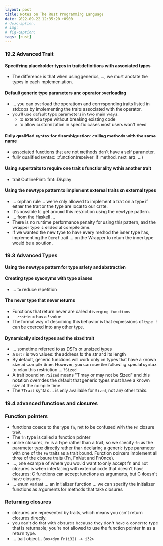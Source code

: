 ```yaml
---
layout: post
title: Notes on The Rust Programming Language 
date: 2022-09-22 12:35:20 +0900
# description: 
# img: 
# fig-caption: 
tags: [rust]
---
```



### 19.2 Advanced Trait

#### Specifying placeholder types in trait definitions with associated types

- The difference is that when using generics, ..., we must anotate the types in each implementation.

#### Default generic type parameters and operator overloading

- ... you can overload the operations and corresponding traits listed in std::ops by implementing the traits associated with the operator.
- you'll use default type parameters in two main ways:
    - to extend a type without breaking existing code
    - to allow customization in specific cases most users won't need

#### Fully qualified syntax for disambiguation: calling methods with the same name
- associated functions that are not methods don't have a self parameter.
- fully qualified syntax: <Type as Trait>::function(receiver_if_method, next_arg, ...)

#### Using supertraits to require one trait's functionality wthin another trait
- trait OutlinePrint: fmt::Display

#### Using the newtype pattern to implement external traits on external types
- ... orphan rule ... we're only allowed to implement a trait on a type if either the trait or the type are local to our crate.
- It's possible to get around this restriction using the newtype pattern.
- ... from the Haskell ...
- There is no runtime performance penalty for using this pattern, and the wrapper type is elided at compile time.
- If we wanted the new type to have every method the inner type has, implementing the ```Deref``` trait ... on the Wrapper to return the inner type would be a solution.




### 19.3 Advanced Types

#### Using the newtype pattern for type safety and abstraction

#### Creating type synonyms with type aliases
- ... to reduce repetition

#### The never type that never returns
- Functions that return never are called ```diverging functions```
- ... ```continue``` has a ! value
- The formal way of describing this behavior is that expressions of ```type !``` can be coerced into any other type.

#### Dynamically sized types and the sized trait
- ... sometime referred to as DSTs or unsized types
- a ```&str``` is two values: the address fo the str and its length
- By default, generic functions will work only on types that have a known size at compile time. However, you can sue the following special syntax to relax this restriction ... ```?Sized```
- A trait bound on ```?Sized``` means "T may or may not be Sized" and this notation overrides the default that generic types must have a known size at the compile time.
- The ```?Trait``` syntax ... is only available for ```Sized```, not any other traits.



### 19.4 advanced functions and closures

### Function pointers
- functions coerce to the type ```fn```, not to be confused with the ```Fn``` closure trait.
- The ```fn``` type is called a function pointer
- unlike closures, ```fn``` is a type rather than a trait, so we specify ```fn``` as the parameter type directly rather than declaring a generic type parameter with one of the ```Fn``` traits as a trait bound. Function pointers implement all three of the closure traits (Fn, FnMut and FnOnce).
- ..., one example of where you would want to only accept fn and not closures is when interfacing with external code that doesn't have closures: C functions can accept functions as arguments, but C doesn't have closures.
- ... enum variant ... an initializer function ... we can specify the initializer functions as arguments for methods that take closures.


### Returning closures
- closures are represented by traits, which means you can't return closures directly.
- you can't do that with closures because they don't have a concrete type that is returnable; you're not allowed to use the function pointer fn as a return type.
- ... trait object... ```Box<dyn Fn(i32) -> i32>```
